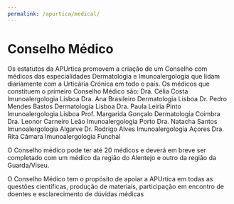 ```yaml
---
permalink: /apurtica/medical/
---
```

# Conselho Médico

Os estatutos da APUrtica promovem a criação de um Conselho com médicos das especialidades Dermatologia e Imunoalergologia que lidam diariamente com a Urticária Crónica em todo o país. 
Os médicos que constituem o primeiro Conselho Médico são:
Dra. Célia Costa				Imunoalergologia	Lisboa
Dra. Ana Brasileiro				Dermatologia		Lisboa
Dr. Pedro Mendes Bastos			Dermatologia		Lisboa
Dra. Paula Leiria Pinto			Imunoalergologia	Lisboa
Prof. Margarida Gonçalo			Dermatologia		Coimbra
Dra. Leonor Carneiro Leão			Imunoalergologia	Porto
Dra. Natacha Santos			Imunoalergologia	Algarve
Dr. Rodrigo Alves				Imunoalergologia	Açores
Dra. Rita Câmara				Imunoalergologia	Funchal

O Conselho médico pode ter até 20 médicos e deverá em breve ser completado com um médico da região do Alentejo e outro da região da Guarda/Viseu. 

O Conselho Médico tem o propósito de apoiar a APUrtica em todas as questões científicas, produção de materiais, participação em encontro de doentes e esclarecimento de dúvidas médicas